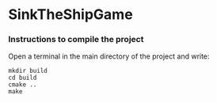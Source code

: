 # SinkTheShipGame

### Instructions to compile the project
Open a terminal in the main directory of the project and write:<br>

```
mkdir build 
cd build 
cmake ..
make
```
